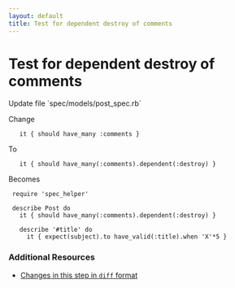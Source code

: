 ```yaml
---
layout: default
title: Test for dependent destroy of comments
---
```


<h1 id="main">Test for dependent destroy of comments</h1>
Update file `spec/models/post_spec.rb`

Change
<pre><code>   it { should have_many :comments }</code></pre>


To
<pre><code>   it { should have_many(:comments).dependent(:destroy) }</code></pre>


Becomes
<pre><code> require &#39;spec_helper&#39;
&nbsp;
 describe Post do
   it { should have_many(:comments).dependent(:destroy) }
&nbsp;
   describe &#39;#title&#39; do
     it { expect(subject).to have_valid(:title).when &#39;X&#39;*5 }
</code></pre>



### Additional Resources

* [Changes in this step in `diff` format](https://github.com/stevenhallen/rails_getting_started_bdd/commit/3db6d50615570f0715f7f214303f19ecd2452579)

